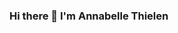 ### Hi there 👋 I'm Annabelle Thielen

<!--
**AnnabelleThielen/AnnabelleThielen** is a ✨ _special_ ✨ repository because its `README.md` (this file) appears on your GitHub profile.

Here are some ideas to get you started:

- 🔭 I’m currently working on ...
- 🌱 I’m currently learning Python
- 🤔 I’m looking for help with ...
- 💬 Ask me about ...
- 📫 How to reach me: annabelle.thielen@wsu.edu
- 😄 Pronouns: she/her
